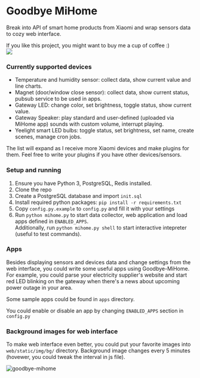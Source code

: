 # Goodbye MiHome

Break into API of smart home products from Xiaomi and wrap sensors data to cozy web interface.

If you like this project, you might want to buy me a cup of coffee :)  
[![](https://cloud.githubusercontent.com/assets/840753/23658304/6ac22b4c-035b-11e7-978d-79392dc65143.gif)](https://www.paypal.com/cgi-bin/webscr?cmd=_donations&business=G8NJ4AKLEZRBE&lc=US&item_name=aluminiumgeek&item_number=goodbye%2dmihome&currency_code=USD&bn=PP%2dDonationsBF%3abtn_donateCC_LG%2egif%3aNonHostedd3faee8d94717bd303200c3af9aadd01a5f55080)


### Currently supported devices

- Temperature and humidity sensor: collect data, show current value and line charts.
- Magnet (door/window close sensor): collect data, show current status, pubsub service to be used in apps.
- Gateway LED: change color, set brightness, toggle status, show current value.
- Gateway Speaker: play standard and user-defined (uploaded via MiHome app) sounds with custom volume, interrupt playing.
- Yeelight smart LED bulbs: toggle status, set brightness, set name, create scenes, manage cron jobs.

The list will expand as I receive more Xiaomi devices and make plugins for them. Feel free to write your plugins if you have other devices/sensors.

### Setup and running

1. Ensure you have Python 3, PostgreSQL, Redis installed.
2. Clone the repo
3. Create a PostgreSQL database and import `init.sql`
4. Install required python packages: `pip install -r requirements.txt`
4. Copy `config.py.example` to `config.py` and fill it with your settings
5. Run `python mihome.py` to start data collector, web application and load apps defined in `ENABLED_APPS`.  
   Additionally, run `python mihome.py shell` to start interactive intepreter (useful to test commands).


### Apps

Besides displaying sensors and devices data and change settings from the web interface, you could write some useful apps using Goodbye-MiHome. For example, you could parse your electricity supplier's website and start red LED blinking on the gateway when there's a news about upcoming power outage in your area.

Some sample apps could be found in `apps` directory.

You could enable or disable an app by changing `ENABLED_APPS` section in `config.py`

### Background images for web interface

To make web interface even better, you could put your favorite images into `web/static/img/bg/` directory. Background image changes every 5 minutes (hovewer, you could tweak the interval in js file).

![goodbye-mihome](https://user-images.githubusercontent.com/840753/29633763-60f6ea62-8858-11e7-8fc9-415f5e8daa72.jpg)
